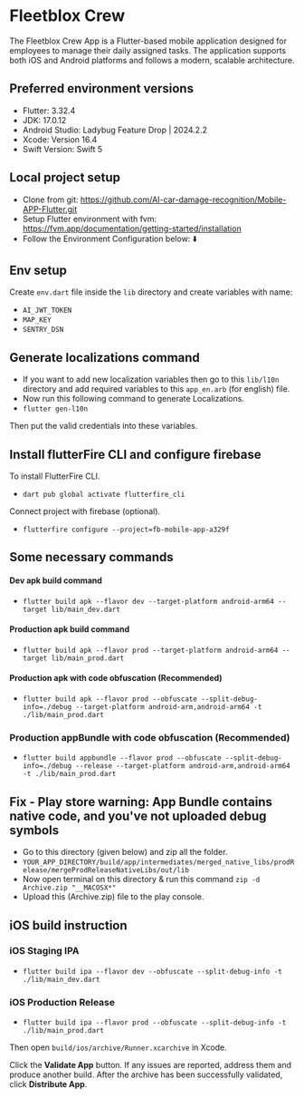 # Fleetblox Crew
The Fleetblox Crew App is a Flutter-based mobile application designed for employees to manage their daily assigned tasks. The application supports both iOS and Android platforms and follows a modern, scalable architecture.

## Preferred environment versions
- Flutter: 3.32.4
- JDK: 17.0.12
- Android Studio: Ladybug Feature Drop | 2024.2.2
- Xcode: Version 16.4
- Swift Version: Swift 5

## Local project setup
- Clone from git: https://github.com/AI-car-damage-recognition/Mobile-APP-Flutter.git
- Setup Flutter environment with fvm:  https://fvm.app/documentation/getting-started/installation
- Follow the Environment Configuration below: ⬇️

## Env setup
Create `env.dart` file inside the `lib` directory and create variables with name:
- `AI_JWT_TOKEN`
- `MAP_KEY`
- `SENTRY_DSN`

## Generate localizations command
- If you want to add new localization variables then go to this `lib/l10n` directory and add required variables to this `app_en.arb` (for english) file.
- Now run this following command to generate Localizations.
- `flutter gen-l10n`

Then put the valid credentials into these variables.

## Install flutterFire CLI and configure firebase

To install FlutterFire CLI.
- `dart pub global activate flutterfire_cli`

Connect project with firebase (optional).
- `flutterfire configure --project=fb-mobile-app-a329f`

## Some necessary commands

#### Dev apk build command
- `flutter build apk --flavor dev --target-platform android-arm64 --target lib/main_dev.dart`

#### Production apk build command
- `flutter build apk --flavor prod --target-platform android-arm64 --target lib/main_prod.dart`

#### Production apk with code obfuscation (Recommended)
- `flutter build apk --flavor prod --obfuscate --split-debug-info=./debug --target-platform android-arm,android-arm64 -t ./lib/main_prod.dart`

### Production appBundle with code obfuscation (Recommended)
- `flutter build appbundle --flavor prod --obfuscate --split-debug-info=./debug --release --target-platform android-arm,android-arm64 -t ./lib/main_prod.dart`

## Fix - Play store warning: App Bundle contains native code, and you've not uploaded debug symbols
- Go to this directory (given below) and zip all the folder. 
- `YOUR_APP_DIRECTORY/build/app/intermediates/merged_native_libs/prodRelease/mergeProdReleaseNativeLibs/out/lib`
- Now open terminal on this directory & run this command `zip -d Archive.zip "__MACOSX*"`
- Upload this (Archive.zip) file to the play console.


## iOS build instruction

### iOS Staging IPA
- `flutter build ipa --flavor dev --obfuscate --split-debug-info -t ./lib/main_dev.dart`

### iOS Production Release
- `flutter build ipa --flavor prod --obfuscate --split-debug-info -t ./lib/main_prod.dart`

Then open `build/ios/archive/Runner.xcarchive` in Xcode.

Click the **Validate App** button. If any issues are reported, address them and produce another build.
After the archive has been successfully validated, click **Distribute App**.